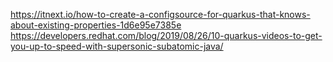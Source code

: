 https://itnext.io/how-to-create-a-configsource-for-quarkus-that-knows-about-existing-properties-1d6e95e7385e
https://developers.redhat.com/blog/2019/08/26/10-quarkus-videos-to-get-you-up-to-speed-with-supersonic-subatomic-java/